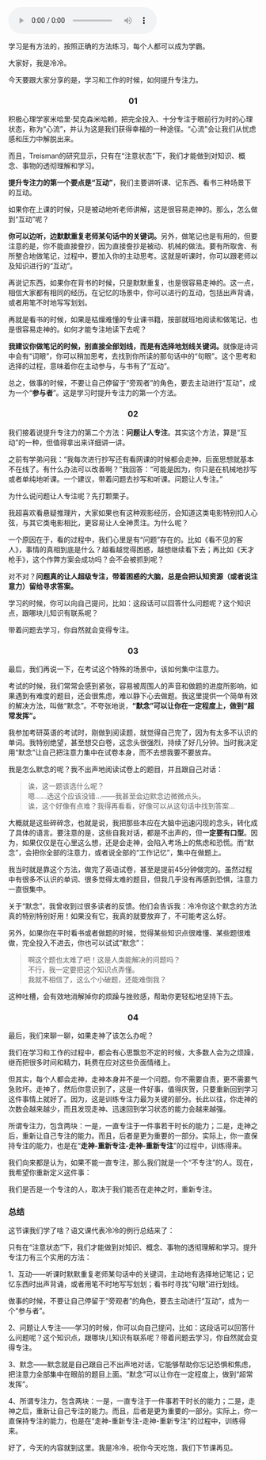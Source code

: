 <audio title="05｜教你全面提升专注力，学习时不再走神" src="https://static001.geekbang.org/resource/audio/58/22/583fa2c01464d8fc083ab7661086df22.mp3" controls="controls"></audio> 
<p>学习是有方法的，按照正确的方法练习，每个人都可以成为学霸。</p><p>大家好，我是冷冷。</p><p>今天要跟大家分享的是，学习和工作的时候，如何提升专注力。</p><h3><center>01</center></h3><p>积极心理学家米哈里·契克森米哈赖，把完全投入、十分专注于眼前行为时的心理状态，称为“心流”，并认为这是我们获得幸福的一种途径。“心流”会让我们从忧虑感和压力中解脱出来。</p><p>而且，Treisman的研究显示，只有在“注意状态”下，我们才能做到对知识、概念、事物的透彻理解和学习。</p><p><strong>提升专注力的第一个要点是“互动”</strong>，我们主要讲听课、记东西、看书三种场景下的互动。</p><p>如果你在上课的时候，只是被动地听老师讲解，这是很容易走神的。那么，怎么做到“互动”呢？</p><p><strong>你可以边听，边默默重复老师某句话中的关键词。</strong>另外，做笔记也是有用的，但要注意的是，你不能直接誊抄，因为直接誊抄是被动、机械的做法。要有所取舍、有所整合地做笔记，过程中，要加入你的主动思考。这就是听课时，你可以跟老师以及知识进行的“互动”。</p><p>再说记东西，如果你在背书的时候，只是默默重复，也是很容易走神的。这一点，相信大家都有相同的经历。在记忆的场景中，你可以进行的互动，包括出声背诵，或者用笔不时地写写划划。</p><p>再就是看书的时候，如果是枯燥难懂的专业课书籍，按部就班地阅读和做笔记，也是很容易走神的。如何才能专注地读下去呢？</p><!-- [[[read_end]]] --><p><strong>我建议你做笔记的时候，别直接全部划线，而是有选择地划线关键词。</strong>就像是诗词中会有“词眼”，你可以稍加思考，去找到你所读的那句话中的“句眼”。这个思考和选择的过程，意味着你在主动参与，与书有了“互动”。</p><p>总之，做事的时候，不要让自己停留于“旁观者”的角色，要去主动进行“互动”，成为一个“<strong>参与者</strong>”。这是学习时提升专注力的第一个方法。</p><h3><center>02</center></h3><p>我们接着说提升专注力的第二个方法：<strong>问题让人专注</strong>。其实这个方法，算是“互动”的一种，但值得拿出来详细讲一讲。</p><p>之前有学弟问我：“我每次进行抄写还有看网课的时候都会走神，后面思想就基本不在线了。有什么办法可以改善啊？”我回答：“可能是因为，你只是在机械地抄写或者单纯地听课。一个建议，带着问题去抄写和听课。问题让人专注。”</p><p>为什么说问题让人专注呢？先打颗栗子。</p><p>我超喜欢看悬疑推理片，大家如果也有这种观影经历，会知道这类电影特别扣人心弦，与其它类电影相比，更容易让人全神贯注。为什么呢？</p><p>一个原因在于，看的过程中，我们心里是有“问题”存在的。比如《看不见的客人》，事情的真相到底是什么？越看越觉得困惑，越想继续看下去；再比如《天才枪手》，这个作弊方案会成功吗？会不会被抓到呢？</p><p>对不对？<strong>问题真的让人超级专注，带着困惑的大脑，总是会把认知资源（或者说注意力）留给寻求答案。</strong></p><p>学习的时候，你可以向自己提问，比如：这段话可以回答什么问题呢？这个知识点，跟哪块儿知识有联系呢？</p><p>带着问题去学习，你自然就会变得专注。</p><h3><center>03</center></h3><p>最后，我们再说一下，在考试这个特殊的场景中，该如何集中注意力。</p><p>考试的时候，我们常常会感到紧张，容易被周围人的声音和做题的进度所影响，如果遇到有难度的题目，还会很焦虑，难以静下心去做题。我这里提供一个简单有效的解决方法，叫做“默念”。不夸张地说，<strong>“默念”可以让你在一定程度上，做到“超常发挥”。</strong></p><p>我参加考研英语的考试时，刚做到阅读题，就觉得自己完了，因为有太多不认识的单词。我特别绝望，甚至想交白卷，这念头很强烈，持续了好几分钟。当时我决定用“默念”让自己把注意力集中在试卷本身，而不去想我要不要放弃。</p><p>我是怎么默念的呢？我不出声地阅读试卷上的题目，并且跟自己对话：</p><blockquote>
<p>诶，这一题该选什么呢？<br>
嗯……选这个应该没错…——我甚至会边默念边微微点头。<br>
诶，这个好像有点难？我得再看看，好像可以从这句话中找到答案…</p>
</blockquote><p>大概就是这些碎碎念，也就是说，我把那些本应在大脑中迅速闪现的念头，转化成了具体的语言。要注意的是，这些自我对话，都是不出声的，但<strong>一定要有口型</strong>。因为，如果仅仅是在心里这么想，还是会走神，会陷入考场上的焦虑和恐慌。而“默念”，会把你全部的注意力，或者说全部的“工作记忆”，集中在做题上。</p><p>我当时就是靠这个方法，做完了英语试卷，甚至是提前45分钟做完的。虽然过程中有很多不认识的单词、很多觉得太难的题目，但我几乎没有再感到恐惧，注意力一直很集中。</p><p>关于“默念”，我曾收到过很多读者的反馈。他们会告诉我：冷冷你这个默念的方法真的特别特别好用！如果没有它，我真的就要放弃了，不可能考这么好。</p><p>另外，如果你在平时看书或者做题的时候，觉得某些知识点很难懂、某些题很难做，完全投入不进去，你也可以试试“默念”：</p><blockquote>
<p>啊这个题也太难了吧！这是人类能解决的问题吗？<br>
不行，我一定要把这个知识点弄懂。<br>
我就不相信了，这么个小破题，还能难倒我？</p>
</blockquote><p>这种吐槽，会有效地消解掉你的烦躁与挫败感，帮助你更轻松地坚持下去。</p><h3><center>04</center></h3><p>最后，我们来聊一聊，如果走神了该怎么办呢？</p><p>我们在学习和工作的过程中，都会有心思飘忽不定的时候，大多数人会为之烦躁，继而把很多时间和精力，耗费在应对这些负面情绪上。</p><p>但其实，每个人都会走神，走神本身并不是一个问题。你不需要自责，更不需要气急败坏。走神了，然后你意识到了，这是一件好事，值得庆贺，只要重新回到学习这件事情上就好了。因为，这是训练专注力最为关键的部分。长此以往，你走神的次数会越来越少，而且发现走神、迅速回到学习状态的能力会越来越强。</p><p>所谓专注力，包含两块：一是，一直专注于一件事若干时长的能力；二是，走神之后，重新让自己专注的能力。而且，后者是更为重要的一部分。实际上，你一直保持专注的能力，也是在“<strong>走神-重新专注-走神-重新专注</strong>”的过程中，训练得来。</p><p>我们向来都是认为，如果不能一直专注，那么我们就是一个“不专注”的人。现在，我希望你重新定义这件事：</p><p>我们是否是一个专注的人，取决于我们能否在走神之时，重新专注。</p><h3>总结</h3><p>这节课我们学了啥？语文课代表冷冷的例行总结来了：</p><p>只有在“注意状态”下，我们才能做到对知识、概念、事物的透彻理解和学习。提升专注力有三个实用的方法：</p><p>1、互动——听课时默默重复老师某句话中的关键词，主动地有选择地记笔记；记忆东西时出声背诵，或者用笔不时地写写划划；看书时寻找“句眼”进行划线。</p><p>做事的时候，不要让自己停留于“旁观者”的角色，要去主动进行“互动”，成为一个“参与者”。</p><p>2、问题让人专注——学习的时候，你可以向自己提问，比如：这段话可以回答什么问题呢？这个知识点，跟哪块儿知识有联系呢？带着问题去学习，你自然就会变得专注。</p><p>3、默念——默念就是自己跟自己不出声地对话，它能够帮助你忘记恐惧和焦虑，把注意力全部集中在眼前的题目上面。“默念”可以让你在一定程度上，做到“超常发挥”。</p><p>4、所谓专注力，包含两块：一是，一直专注于一件事若干时长的能力；二是，走神之后，重新让自己专注的能力。而且，后者是更为重要的一部分。实际上，你一直保持专注的能力，也是在“走神-重新专注-走神-重新专注”的过程中，训练得来。</p><p>好了，今天的内容就到这里。我是冷冷，祝你今天吃饱，我们下节课再见。</p>